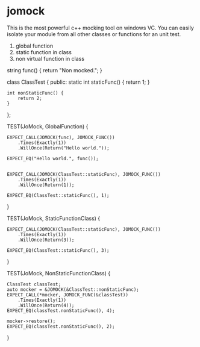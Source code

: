 # jomock
This is the most powerful c++ mocking tool on windows VC.
You can easily isolate your module from all other classes or functions for an unit test.

1. global function
2. static function in class
3. non virtual function in class

string func() {
    return "Non mocked.";
}

class ClassTest {
public: 
    static int staticFunc() {
        return 1;
    }

    int nonStaticFunc() {
        return 2;
    }
};

TEST(JoMock, GlobalFunction) {
    
    EXPECT_CALL(JOMOCK(func), JOMOCK_FUNC())
        .Times(Exactly(1))
        .WillOnce(Return("Hello world."));

    EXPECT_EQ("Hello world.", func());    


    EXPECT_CALL(JOMOCK(ClassTest::staticFunc), JOMOCK_FUNC())
        .Times(Exactly(1))
        .WillOnce(Return(1));

    EXPECT_EQ(ClassTest::staticFunc(), 1);
}

TEST(JoMock, StaticFunctionClass) {

    EXPECT_CALL(JOMOCK(ClassTest::staticFunc), JOMOCK_FUNC())
        .Times(Exactly(1))
        .WillOnce(Return(3));

    EXPECT_EQ(ClassTest::staticFunc(), 3);
}

TEST(JoMock, NonStaticFunctionClass) {

    ClassTest classTest;
    auto mocker = &JOMOCK(&ClassTest::nonStaticFunc);
    EXPECT_CALL(*mocker, JOMOCK_FUNC(&classTest))
        .Times(Exactly(1))
        .WillOnce(Return(4));
    EXPECT_EQ(classTest.nonStaticFunc(), 4);

    mocker->restore();
    EXPECT_EQ(classTest.nonStaticFunc(), 2);
}
